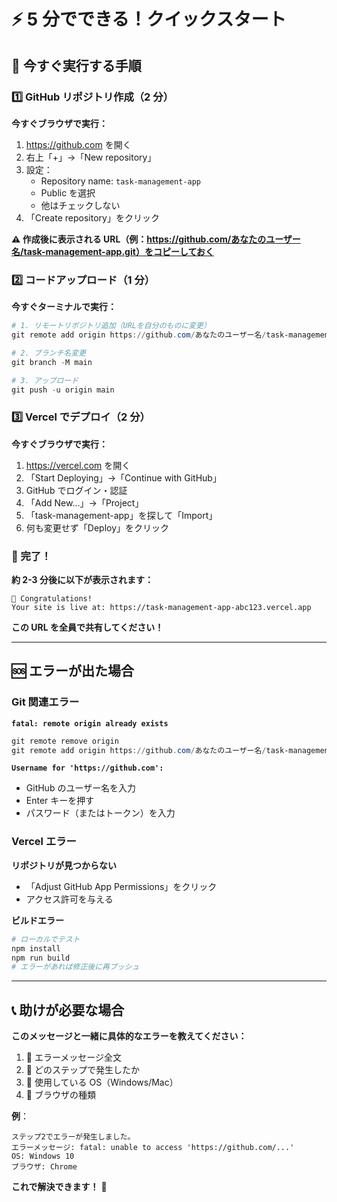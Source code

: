 # ⚡ 5 分でできる！クイックスタート

## 🎯 今すぐ実行する手順

### 1️⃣ GitHub リポジトリ作成（2 分）

**今すぐブラウザで実行：**

1. https://github.com を開く
2. 右上「+」→「New repository」
3. 設定：
   - Repository name: `task-management-app`
   - Public を選択
   - 他はチェックしない
4. 「Create repository」をクリック

**⚠️ 作成後に表示される URL（例：https://github.com/あなたのユーザー名/task-management-app.git）をコピーしておく**

### 2️⃣ コードアップロード（1 分）

**今すぐターミナルで実行：**

```powershell
# 1. リモートリポジトリ追加（URLを自分のものに変更）
git remote add origin https://github.com/あなたのユーザー名/task-management-app.git

# 2. ブランチ名変更
git branch -M main

# 3. アップロード
git push -u origin main
```

### 3️⃣ Vercel でデプロイ（2 分）

**今すぐブラウザで実行：**

1. https://vercel.com を開く
2. 「Start Deploying」→「Continue with GitHub」
3. GitHub でログイン・認証
4. 「Add New...」→「Project」
5. 「task-management-app」を探して「Import」
6. 何も変更せず「Deploy」をクリック

### 🎉 完了！

**約 2-3 分後に以下が表示されます：**

```
🎊 Congratulations!
Your site is live at: https://task-management-app-abc123.vercel.app
```

**この URL を全員で共有してください！**

---

## 🆘 エラーが出た場合

### Git 関連エラー

**`fatal: remote origin already exists`**

```powershell
git remote remove origin
git remote add origin https://github.com/あなたのユーザー名/task-management-app.git
```

**`Username for 'https://github.com':`**

- GitHub のユーザー名を入力
- Enter キーを押す
- パスワード（またはトークン）を入力

### Vercel エラー

**リポジトリが見つからない**

- 「Adjust GitHub App Permissions」をクリック
- アクセス許可を与える

**ビルドエラー**

```powershell
# ローカルでテスト
npm install
npm run build
# エラーがあれば修正後に再プッシュ
```

---

## 📞 助けが必要な場合

**このメッセージと一緒に具体的なエラーを教えてください：**

1. 🔴 エラーメッセージ全文
2. 🔴 どのステップで発生したか
3. 🔴 使用している OS（Windows/Mac）
4. 🔴 ブラウザの種類

**例**：

```
ステップ2でエラーが発生しました。
エラーメッセージ: fatal: unable to access 'https://github.com/...'
OS: Windows 10
ブラウザ: Chrome
```

**これで解決できます！** 🚀
